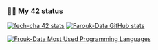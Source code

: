### 👨‍💻 My 42 status
[![fech-cha 42 stats](https://badge42.herokuapp.com/api/stats/fech-cha?cursus=C%20reloaded)](https://github.com/Farouk-Data)
[![Farouk-Data GitHub stats](https://github-readme-stats.vercel.app/api?username=Farouk-Data&show_icons=true&theme=radical)](https://github.com/Farouk-Data)

[![Frouk-Data Most Used Programming Languages](https://github-readme-stats.vercel.app/api/top-langs/?username=Farouk-Data&layout=compact&hide_border=true&theme=darcula&bg_color=00000000&langs_count=6)](https://github.com/Farouk-Data)
